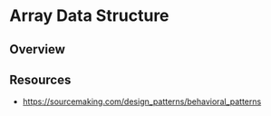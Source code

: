# Array Data Structure

## Overview

## Resources
 - https://sourcemaking.com/design_patterns/behavioral_patterns
